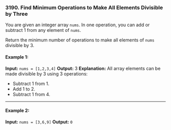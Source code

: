 ### 3190. Find Minimum Operations to Make All Elements Divisible by Three
You are given an integer array `nums`. In one operation, you can add or subtract 1 from any element of `nums`.

Return the minimum number of operations to make all elements of `nums` divisible by 3.

#### Example 1:
**Input:** `nums = [1,2,3,4]`
**Output:** 3
**Explanation:**
All array elements can be made divisible by 3 using 3 operations:

- Subtract 1 from 1.
- Add 1 to 2.
- Subtract 1 from 4.

---

#### Example 2:
**Input:** `nums = [3,6,9]`
**Output:** `0`